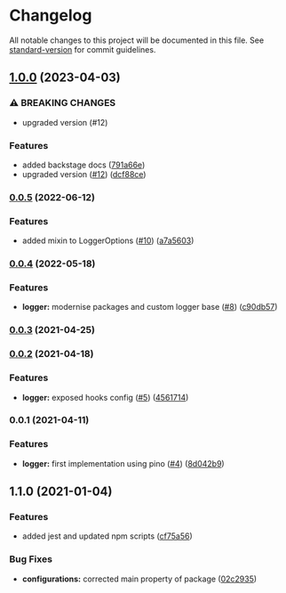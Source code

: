 # Changelog

All notable changes to this project will be documented in this file. See [standard-version](https://github.com/conventional-changelog/standard-version) for commit guidelines.

## [1.0.0](https://github.com/MapColonies/js-logger/compare/v0.0.5...v1.0.0) (2023-04-03)


### ⚠ BREAKING CHANGES

* upgraded version (#12)

### Features

* added backstage docs ([791a66e](https://github.com/MapColonies/js-logger/commit/791a66e0e21f58d5b8051e4a102e68aa34daab4f))
* upgraded version ([#12](https://github.com/MapColonies/js-logger/issues/12)) ([dcf88ce](https://github.com/MapColonies/js-logger/commit/dcf88ce2d21f7a344530c80a047ab03f70580b4e))

### [0.0.5](https://github.com/MapColonies/js-logger/compare/v0.0.4...v0.0.5) (2022-06-12)


### Features

* added mixin to LoggerOptions ([#10](https://github.com/MapColonies/js-logger/issues/10)) ([a7a5603](https://github.com/MapColonies/js-logger/commit/a7a560368f6c396bc37648742f710595e73663e3))

### [0.0.4](https://github.com/MapColonies/js-logger/compare/v0.0.3...v0.0.4) (2022-05-18)


### Features

* **logger:** modernise packages and custom logger base ([#8](https://github.com/MapColonies/js-logger/issues/8)) ([c90db57](https://github.com/MapColonies/js-logger/commit/c90db57fc177edfaf17e42b039e05f04a79d345e))

### [0.0.3](https://github.com/MapColonies/js-logger/compare/v0.0.2...v0.0.3) (2021-04-25)

### [0.0.2](https://github.com/MapColonies/js-logger/compare/v0.0.1...v0.0.2) (2021-04-18)


### Features

* **logger:** exposed hooks config ([#5](https://github.com/MapColonies/js-logger/issues/5)) ([4561714](https://github.com/MapColonies/js-logger/commit/456171460f681421bba7fca539e211871e0e0ba7))

### 0.0.1 (2021-04-11)


### Features

* **logger:** first implementation using pino ([#4](https://github.com/MapColonies/js-logger/issues/4)) ([8d042b9](https://github.com/MapColonies/js-logger/commit/8d042b973ee164ff16521da9d8e4f8003dc6d8e6))

## 1.1.0 (2021-01-04)


### Features

* added jest and updated npm scripts ([cf75a56](https://github.com/MapColonies/ts-npm-package-boilerplate/commit/cf75a567f51824081771739d772384f1d7d7ef98))


### Bug Fixes

* **configurations:** corrected main property of package ([02c2935](https://github.com/MapColonies/ts-npm-package-boilerplate/commit/02c293510df9c5f5b626113a742788255322058c))
